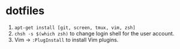 # dotfiles

1. `apt-get install [git, screen, tmux, vim, zsh]`
3. `chsh -s $(which zsh)` to change login shell for the user account.
4. Vim -> `:PlugInstall` to install Vim plugins.
